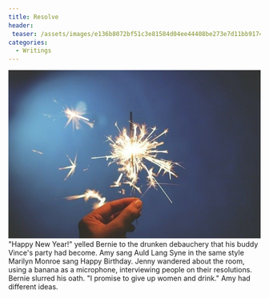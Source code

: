 ```yaml
---
title: Resolve
header:
 teaser: /assets/images/e136b8072bf51c3e81584d04ee44408be273e7d11bb9174996f1_640_happy-new-year.jpg
categories:
  - Writings
---
```

<img src="/assets/images/e136b8072bf51c3e81584d04ee44408be273e7d11bb9174996f1_640_happy-new-year.jpg">"Happy New Year!" yelled Bernie to the drunken debauchery that his buddy Vince's party had become. Amy sang Auld Lang Syne in the same style Marilyn Monroe sang Happy Birthday. Jenny wandered about the room, using a banana as a microphone, interviewing people on their resolutions. Bernie slurred his oath. "I promise to give up women and drink." Amy had different ideas.